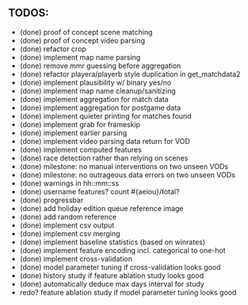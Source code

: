 
TODOS:
------
+ (done) proof of concept scene matching
+ (done) proof of concept video parsing
+ (done) refactor crop
+ (done) implement map name parsing
+ (done) remove mmr guessing before aggregation
+ (done) refactor playera/playerb style duplication in get_matchdata2
+ (done) implement plausibility w/ binary yes/no
+ (done) implement map name cleanup/sanitizing
+ (done) implement aggregation for match data
+ (done) implement aggregation for postgame data
+ (done) implement quieter printing for matches found
+ (done) implement grab for frameskip
+ (done) implement earlier parsing
+ (done) implement video parsing data return for VOD
+ (done) implement computed features
+ (done) race detection rather than relying on scenes
+ (done) milestone: no manual interventions on two unseen VODs
+ (done) milestone: no outrageous data errors on two unseen VODs
+ (done) warnings in hh::mm::ss
+ (done) username features? count #{aeiou}/total?
+ (done) progressbar
+ (done) add holiday edition queue reference image
+ (done) add random reference
+ (done) implement csv output
+ (done) implement csv merging
+ (done) implement baseline statistics (based on winrates)
+ (done) implement feature encoding incl. categorical to one-hot
+ (done) implement cross-validation
+ (done) model parameter tuning if cross-validation looks good
+ (done) history study if feature ablation study looks good
+ (done) automatically deduce max days interval for study
+ redo? feature ablation study if model parameter tuning looks good
